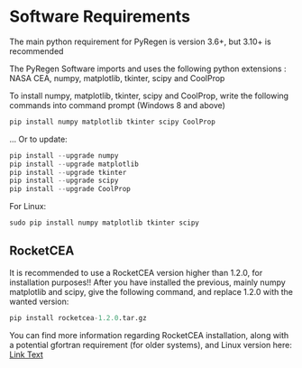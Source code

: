 # Software Requirements
The main python requirement for PyRegen is version 3.6+, but 3.10+ is recommended

The PyRegen Software imports and uses the following python extensions : NASA CEA, numpy, matplotlib, tkinter, scipy and CoolProp


To install numpy, matplotlib, tkinter, scipy and CoolProp, write the following commands into command prompt (Windows 8 and above)
```python
pip install numpy matplotlib tkinter scipy CoolProp
```

... Or to update:

```python
pip install --upgrade numpy
pip install --upgrade matplotlib
pip install --upgrade tkinter
pip install --upgrade scipy
pip install --upgrade CoolProp
```

For Linux:
```python
sudo pip install numpy matplotlib tkinter scipy
```

## RocketCEA

It is recommended to use a RocketCEA version higher than 1.2.0, for installation purposes!!
After you have installed the previous, mainly numpy matplotlib and scipy, give the following command, and replace 1.2.0 with the wanted version:
```python
pip install rocketcea-1.2.0.tar.gz
```

You can find more information regarding RocketCEA installation, along with a potential gfortran requirement (for older systems), and Linux version here:
[Link Text]([https://your-link.com](https://rocketcea.readthedocs.io/en/latest/quickstart.html))

